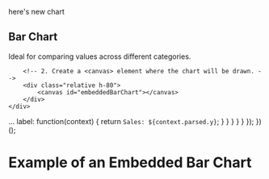 here's new chart

   <div class="bg-white p-6 rounded-2xl shadow-lg w-full max-w-3xl">
        <h2 class="text-2xl font-semibold mb-4 text-center">Bar Chart</h2>
        <p class="text-gray-600 text-center mb-4">Ideal for comparing values across different categories.</p>
        
        <!-- 2. Create a <canvas> element where the chart will be drawn. -->
        <div class="relative h-80">
            <canvas id="embeddedBarChart"></canvas>
        </div>
    </div>
…                                label: function(context) {
                                    return `Sales: ${context.parsed.y}`;
                                }
                            }
                        }
                    }
                }
            });
        })();
    </script>
<div class="bg-white p-6 sm:p-8 rounded-xl shadow-lg w-full max-w-3xl">
        <h1 class="text-xl sm:text-2xl font-bold mb-4 text-center text-gray-800">Example of an Embedded Bar Chart</h1>  
        <!-- 2. Add a <canvas> element where the chart will be drawn. -->
        <!-- The parent div helps control the size of the chart. -->
        <div class="relative h-96">
            <canvas id="myEmbeddedChart"></canvas>
        </div>
</div>
    <script>
        // 3. Write the JavaScript code to create and configure the chart.
        
        // Find the canvas element you created above
        const ctx = document.getElementById('myEmbeddedChart').getContext('2d');

        // Create the chart instance
        const myBarChart = new Chart(ctx, {
            type: 'bar', // Specify the chart type
            data: {
                // Labels for the X-axis
                labels: ['Red', 'Blue', 'Yellow', 'Green', 'Purple', 'Orange'],
                // Datasets to display
                datasets: [{
                    label: '# of Votes',
                    data: [12, 19, 3, 5, 2, 3], // The actual data points
                    backgroundColor: [ // Bar fill colors
                        'rgba(255, 99, 132, 0.2)',
                        'rgba(54, 162, 235, 0.2)',
                        'rgba(255, 206, 86, 0.2)',
                        'rgba(75, 192, 192, 0.2)',
                        'rgba(153, 102, 255, 0.2)',
                        'rgba(255, 159, 64, 0.2)'
                    ],
                    borderColor: [ // Bar border colors
                        'rgba(255, 99, 132, 1)',
                        'rgba(54, 162, 235, 1)',
                        'rgba(255, 206, 86, 1)',
                        'rgba(75, 192, 192, 1)',
                        'rgba(153, 102, 255, 1)',
                        'rgba(255, 159, 64, 1)'
                    ],
                    borderWidth: 1,
                    borderRadius: 5
                }]
            },
            options: {
                // Make the chart responsive to its container size
                responsive: true,
                maintainAspectRatio: false,
                scales: {
                    y: {
                        beginAtZero: true // Start the Y-axis at 0
                    }
                },
                plugins: {
                    legend: {
                        display: true, // Show the legend
                        position: 'top',
                    }
                }
            }
        });
    </script>
